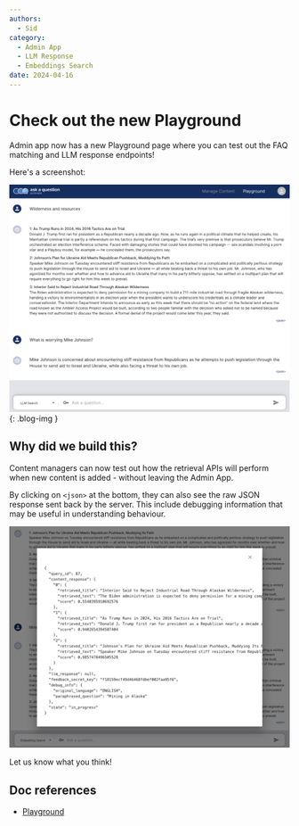 ```yaml
---
authors:
  - Sid
category:
  - Admin App
  - LLM Response
  - Embeddings Search
date: 2024-04-16
---
```

# Check out the new Playground

Admin app now has a new Playground page where you can test out the FAQ matching and LLM response endpoints!

<!-- more -->

Here's a screenshot:

![Playground](../images/playground.png){: .blog-img }

## Why did we build this?

Content managers can now test out how the retrieval APIs will perform when new content is added - without
leaving the Admin App.

By clicking on `<json>` at the bottom, they can also see the raw JSON response sent back
by the server. This include debugging information that may be useful in understanding behaviour.

![Playground JSON](../images/playground-json.png)

Let us know what you think!

## Doc references

- [Playground](../../components/admin-app/playground.md)
